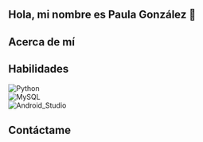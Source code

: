 ## Hola, mi nombre es Paula González 👋


## Acerca de mí


## Habilidades

![Python](https://img.shields.io/badge/Python-blue?style=for-the-badge&logo=python&logoColor=white&labelColor=blue)</br>
![MySQL](https://img.shields.io/badge/MySQL-4479A1?style=for-the-badge&logo=mysql&logoColor=white&labelColor=4479A1)</br>
![Android_Studio](https://img.shields.io/badge/Android_Studio-3DDC84?style=for-the-badge&logo=android-studio&logoColor=white&labelColor=101010)</br>


## Contáctame
